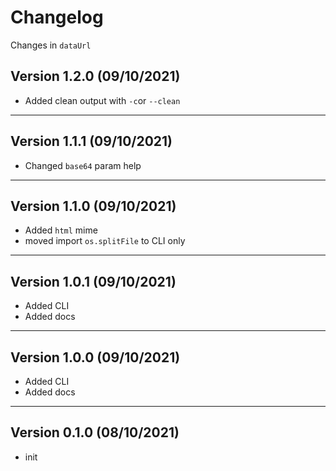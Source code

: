 # Changelog

Changes in `dataUrl`

## Version 1.2.0 (09/10/2021)

- Added clean output with `-c`or `--clean`

---

## Version 1.1.1 (09/10/2021)

- Changed `base64` param help

---

## Version 1.1.0 (09/10/2021)

- Added `html` mime
- moved import `os.splitFile` to CLI only

---

## Version 1.0.1 (09/10/2021)

- Added CLI
- Added docs

---

## Version 1.0.0 (09/10/2021)

- Added CLI
- Added docs

---

## Version 0.1.0 (08/10/2021)

- init
